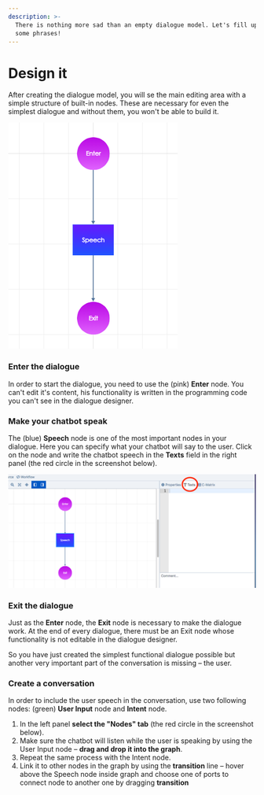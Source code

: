 ```yaml
---
description: >-
  There is nothing more sad than an empty dialogue model. Let's fill up it with
  some phrases!
---
```


# Design it

After creating the dialogue model, you will se the main editing area with a simple structure of built-in nodes. These are necessary for even the simplest dialogue and without them, you won't be able to build it.

![](../../../.gitbook/assets/snimek-obrazovky-2021-02-02-v-10.54.52.png)

### Enter the dialogue

In order to start the dialogue, you need to use the \(pink\) **Enter** node. You can't edit it's content, his functionality is written in the programming code you can't see in the dialogue designer.  

### Make your chatbot speak

The \(blue\) **Speech** node is one of the most important nodes in your dialogue. Here you can specify what your chatbot will say to the user. Click on the node and write the chatbot speech in the **Texts** field in the right panel \(the red circle in the screenshot below\).

![To be replaced by a more representative one](../../../.gitbook/assets/snimek-obrazovky-2021-02-02-v-11.08.57.png)

### Exit the dialogue

Just as the **Enter** node, the **Exit** node is necessary to make the dialogue work. At the end of every dialogue, there must be an Exit node whose functionality is not editable in the dialogue designer.

So you have just created the simplest functional dialogue possible but another very important part of the conversation is missing – the user.

### Create a conversation

In order to include the user speech in the conversation, use two following nodes: \(green\) **User Input** node and **Intent** node. 

1. In the left panel **select the "Nodes" tab** \(the red circle in the screenshot below\).
2. Make sure the chatbot will listen while the user is speaking by using the User Input node – **drag and drop it into the graph**.
3. Repeat the same process with the Intent node.
4. Link it to other nodes in the graph by using the **transition** line – hover above the Speech node inside graph and choose one of ports to connect node to another one by dragging **transition**

